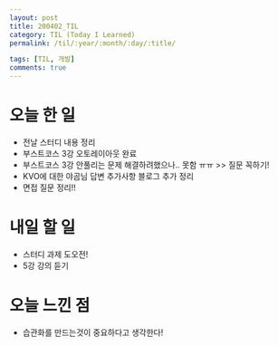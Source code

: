 ```yaml
---
layout: post
title: 200402_TIL
category: TIL (Today I Learned)
permalink: /til/:year/:month/:day/:title/

tags: [TIL, 개발]
comments: true
---
```


# 오늘 한 일

- 전날 스터디 내용 정리
- 부스트코스 3강 오토레이아웃 완료
- 부스트코스 3강 안풀리는 문제 해결하려했으나.. 못함 ㅠㅠ >> 질문 꼭하기!
- KVO에 대한 야곰님 답변 추가사항 블로그 추가 정리
- 면접 질문 정리!!

# 내일 할 일

- 스터디 과제 도오전!
- 5강 강의 듣기

# 오늘 느낀 점

- 습관화를 만드는것이 중요하다고 생각한다!
